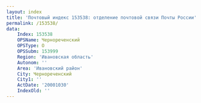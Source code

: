 ```yaml
---
layout: index
title: 'Почтовый индекс 153538: отделение почтовой связи Почты России'
permalink: /153538/
data:
    Index: 153538
    OPSName: Чернореченский
    OPSType: О
    OPSSubm: 153999
    Region: 'Ивановская область'
    Autonom: ''
    Area: 'Ивановский район'
    City: Чернореченский
    City1: ''
    ActDate: '20001030'
    IndexOld: ''
---
```

